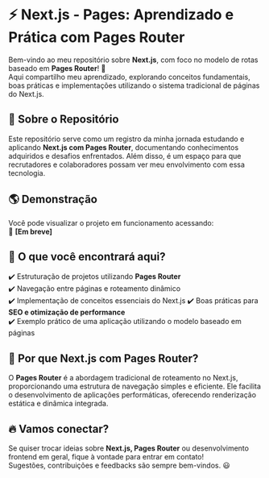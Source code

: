 # ⚡ Next.js - Pages: Aprendizado e Prática com Pages Router

Bem-vindo ao meu repositório sobre **Next.js**, com foco no modelo de rotas baseado em **Pages Router**! 🚀  
Aqui compartilho meu aprendizado, explorando conceitos fundamentais, boas práticas e implementações utilizando o sistema tradicional de páginas do Next.js.

## 🧐 Sobre o Repositório

Este repositório serve como um registro da minha jornada estudando e aplicando **Next.js com Pages Router**, documentando conhecimentos adquiridos e desafios enfrentados. Além disso, é um espaço para que recrutadores e colaboradores possam ver meu envolvimento com essa tecnologia.

## 🌎 Demonstração

Você pode visualizar o projeto em funcionamento acessando:  
🔗 **[Em breve]**

## 📂 O que você encontrará aqui?

✔️ Estruturação de projetos utilizando **Pages Router**  
✔️ Navegação entre páginas e roteamento dinâmico  
✔️ Implementação de conceitos essenciais do Next.js 
✔️ Boas práticas para **SEO e otimização de performance**  
✔️ Exemplo prático de uma aplicação utilizando o modelo baseado em páginas  

## 🚀 Por que Next.js com Pages Router?

O **Pages Router** é a abordagem tradicional de roteamento no Next.js, proporcionando uma estrutura de navegação simples e eficiente. Ele facilita o desenvolvimento de aplicações performáticas, oferecendo renderização estática e dinâmica integrada.

## 🔥 Vamos conectar?

Se quiser trocar ideias sobre **Next.js, Pages Router** ou desenvolvimento frontend em geral, fique à vontade para entrar em contato!  
Sugestões, contribuições e feedbacks são sempre bem-vindos. 😃
